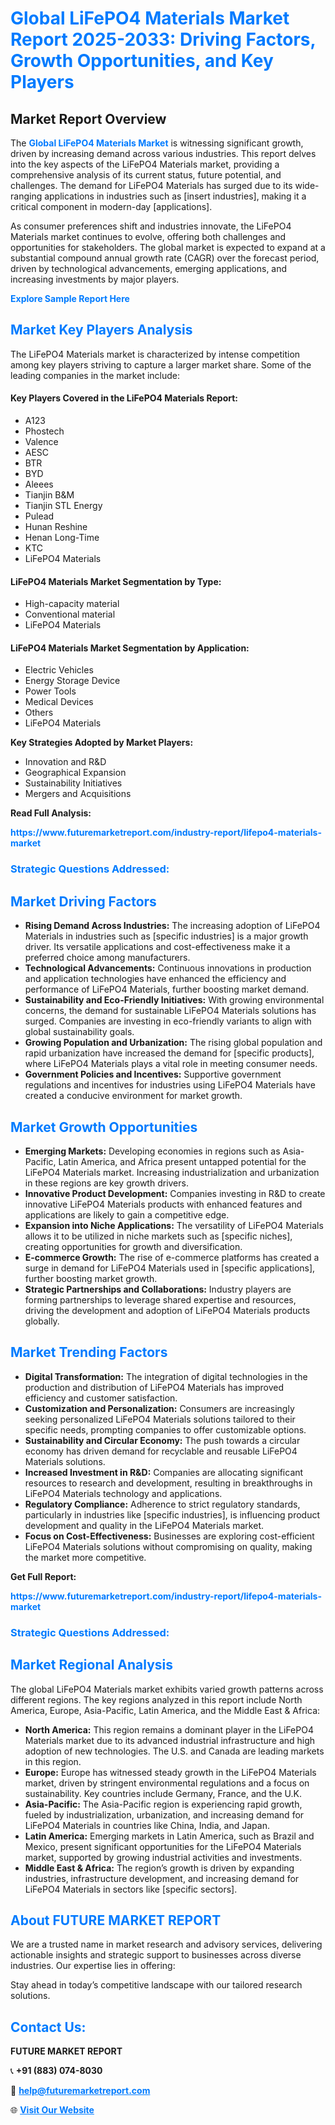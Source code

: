 <h1 style="color: #007BFF;">Global LiFePO4 Materials Market Report 2025-2033: Driving Factors, Growth Opportunities, and Key Players</h1>

<section id="overview">
<h2>Market Report Overview</h2>
<p>The <a href="https://www.futuremarketreport.com/industry-report/lifepo4-materials-market" style="color: #007BFF; text-decoration: none;"><strong>Global LiFePO4 Materials Market</strong></a> is witnessing significant growth, driven by increasing demand across various industries. This report delves into the key aspects of the LiFePO4 Materials market, providing a comprehensive analysis of its current status, future potential, and challenges. The demand for LiFePO4 Materials has surged due to its wide-ranging applications in industries such as [insert industries], making it a critical component in modern-day [applications].</p>
<p>As consumer preferences shift and industries innovate, the LiFePO4 Materials market continues to evolve, offering both challenges and opportunities for stakeholders. The global market is expected to expand at a substantial compound annual growth rate (CAGR) over the forecast period, driven by technological advancements, emerging applications, and increasing investments by major players.</p>
</section>

<section id="overview">
<p><a href="https://www.futuremarketreport.com/request-sample/reportId=107092" style="color: #007BFF; text-decoration: none;"><strong>Explore Sample Report Here</strong></a></p>
</section>

<section id="key-players">
<h2 style="color: #007BFF;">Market Key Players Analysis</h2>
<p>The LiFePO4 Materials market is characterized by intense competition among key players striving to capture a larger market share. Some of the leading companies in the market include:</p>
<h4>Key Players Covered in the LiFePO4 Materials Report:</h4>
<ul><li>A123</li><li>Phostech</li><li>Valence</li><li>AESC</li><li>BTR</li><li>BYD</li><li>Aleees</li><li>Tianjin B&amp;M</li><li>Tianjin STL Energy</li><li>Pulead</li><li>Hunan Reshine</li><li>Henan Long-Time</li><li>KTC</li><li>LiFePO4 Materials</li></ul>
<h4>LiFePO4 Materials Market Segmentation by Type:</h4>
<ul><li>High-capacity material</li><li>Conventional material</li><li>LiFePO4 Materials</li></ul>

<h4>LiFePO4 Materials Market Segmentation by Application:</h4>
<ul><li>Electric Vehicles</li><li>Energy Storage Device</li><li>Power Tools</li><li>Medical Devices</li><li>Others</li><li>LiFePO4 Materials</li></ul>
<p><strong>Key Strategies Adopted by Market Players:</strong></p>
<ul>
<li>Innovation and R&D</li>
<li>Geographical Expansion</li>
<li>Sustainability Initiatives</li>
<li>Mergers and Acquisitions</li>
</ul>
</section>

<section>
<p><strong>Read Full Analysis: </strong></p><a href="https://www.futuremarketreport.com/industry-report/lifepo4-materials-market" style="color: #007BFF; text-decoration: none;"><strong>https://www.futuremarketreport.com/industry-report/lifepo4-materials-market</strong></a>
<h3 style="color: #007BFF;">Strategic Questions Addressed:</h3>
</section>

<section id="driving-factors">
<h2 style="color: #007BFF;">Market Driving Factors</h2>
<ul>
<li><strong>Rising Demand Across Industries:</strong> The increasing adoption of LiFePO4 Materials in industries such as [specific industries] is a major growth driver. Its versatile applications and cost-effectiveness make it a preferred choice among manufacturers.</li>
<li><strong>Technological Advancements:</strong> Continuous innovations in production and application technologies have enhanced the efficiency and performance of LiFePO4 Materials, further boosting market demand.</li>
<li><strong>Sustainability and Eco-Friendly Initiatives:</strong> With growing environmental concerns, the demand for sustainable LiFePO4 Materials solutions has surged. Companies are investing in eco-friendly variants to align with global sustainability goals.</li>
<li><strong>Growing Population and Urbanization:</strong> The rising global population and rapid urbanization have increased the demand for [specific products], where LiFePO4 Materials plays a vital role in meeting consumer needs.</li>
<li><strong>Government Policies and Incentives:</strong> Supportive government regulations and incentives for industries using LiFePO4 Materials have created a conducive environment for market growth.</li>
</ul>
</section>

<section id="growth-opportunities">
<h2 style="color: #007BFF;">Market Growth Opportunities</h2>
<ul>
<li><strong>Emerging Markets:</strong> Developing economies in regions such as Asia-Pacific, Latin America, and Africa present untapped potential for the LiFePO4 Materials market. Increasing industrialization and urbanization in these regions are key growth drivers.</li>
<li><strong>Innovative Product Development:</strong> Companies investing in R&D to create innovative LiFePO4 Materials products with enhanced features and applications are likely to gain a competitive edge.</li>
<li><strong>Expansion into Niche Applications:</strong> The versatility of LiFePO4 Materials allows it to be utilized in niche markets such as [specific niches], creating opportunities for growth and diversification.</li>
<li><strong>E-commerce Growth:</strong> The rise of e-commerce platforms has created a surge in demand for LiFePO4 Materials used in [specific applications], further boosting market growth.</li>
<li><strong>Strategic Partnerships and Collaborations:</strong> Industry players are forming partnerships to leverage shared expertise and resources, driving the development and adoption of LiFePO4 Materials products globally.</li>
</ul>
</section>

<section id="trending-factors">
<h2 style="color: #007BFF;">Market Trending Factors</h2>
<ul>
<li><strong>Digital Transformation:</strong> The integration of digital technologies in the production and distribution of LiFePO4 Materials has improved efficiency and customer satisfaction.</li>
<li><strong>Customization and Personalization:</strong> Consumers are increasingly seeking personalized LiFePO4 Materials solutions tailored to their specific needs, prompting companies to offer customizable options.</li>
<li><strong>Sustainability and Circular Economy:</strong> The push towards a circular economy has driven demand for recyclable and reusable LiFePO4 Materials solutions.</li>
<li><strong>Increased Investment in R&D:</strong> Companies are allocating significant resources to research and development, resulting in breakthroughs in LiFePO4 Materials technology and applications.</li>
<li><strong>Regulatory Compliance:</strong> Adherence to strict regulatory standards, particularly in industries like [specific industries], is influencing product development and quality in the LiFePO4 Materials market.</li>
<li><strong>Focus on Cost-Effectiveness:</strong> Businesses are exploring cost-efficient LiFePO4 Materials solutions without compromising on quality, making the market more competitive.</li>
</ul>
</section>

<section>
<p><strong>Get Full Report: </strong></p><a href="https://www.futuremarketreport.com/industry-report/lifepo4-materials-market" style="color: #007BFF; text-decoration: none;"><strong>https://www.futuremarketreport.com/industry-report/lifepo4-materials-market</strong></a>
<h3 style="color: #007BFF;">Strategic Questions Addressed:</h3>
</section>


<section id="regional-analysis">
<h2 style="color: #007BFF;">Market Regional Analysis</h2>
<p>The global LiFePO4 Materials market exhibits varied growth patterns across different regions. The key regions analyzed in this report include North America, Europe, Asia-Pacific, Latin America, and the Middle East & Africa:</p>
<ul>
<li><strong>North America:</strong> This region remains a dominant player in the LiFePO4 Materials market due to its advanced industrial infrastructure and high adoption of new technologies. The U.S. and Canada are leading markets in this region.</li>
<li><strong>Europe:</strong> Europe has witnessed steady growth in the LiFePO4 Materials market, driven by stringent environmental regulations and a focus on sustainability. Key countries include Germany, France, and the U.K.</li>
<li><strong>Asia-Pacific:</strong> The Asia-Pacific region is experiencing rapid growth, fueled by industrialization, urbanization, and increasing demand for LiFePO4 Materials in countries like China, India, and Japan.</li>
<li><strong>Latin America:</strong> Emerging markets in Latin America, such as Brazil and Mexico, present significant opportunities for the LiFePO4 Materials market, supported by growing industrial activities and investments.</li>
<li><strong>Middle East & Africa:</strong> The region’s growth is driven by expanding industries, infrastructure development, and increasing demand for LiFePO4 Materials in sectors like [specific sectors].</li>
</ul>
</section>

<footer>
<h2 style="color: #007BFF;">About FUTURE MARKET REPORT</h2>
<p>We are a trusted name in market research and advisory services, delivering actionable insights and strategic support to businesses across diverse industries. Our expertise lies in offering:</p>

<p>Stay ahead in today’s competitive landscape with our tailored research solutions.</p>

<h2 style="color: #007BFF;">Contact Us:</h2>
<p><strong>FUTURE MARKET REPORT</strong></p>
<p>📞 <strong>+91 (883) 074-8030</strong></p>
<p>📧 <strong><a href="mailto:help@futuremarketreport.com" style="color: #007BFF;">help@futuremarketreport.com</a></strong></p>
<p>🌐 <strong><a href="https://www.futuremarketreport.com/" style="color: #007BFF;">Visit Our Website</a></strong></p>
</footer>